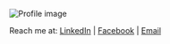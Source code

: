 ![Profile image](https://lh3.googleusercontent.com/01Mvp-ihZIKCSCLYwjb6Ox22W8JwOYWW0EIzg5HuHKJHBvaRoUyQ_6hXlo3CvxUcHKvm6xmqB47teB1BehwXj45XnbP-AUbiuyjMNSAHi-f8hCS7mCx9KtQ0dXA5c8S9soim8jz9C3HQkjSqBL_fx38C68lnT8GkgwS1I0nGakNi_QmfYYIRmfK_ileeBm4-eZRmqG7c5Y4o8L9FpWuLQkCdrM5oLE_rdiMxSqw6IsioQ3zJwsiNMzuXy3jIlct_MnCtP7r33SfKMTajRtcBG9A9JuFS_GdOKCfyJcED5IgZG2WSfIvXa0ZnnywQXhgRzN2ySG57N2NjqPo-IsHseVEGH6p-5Esf7SxOcQzKyNUe6JJ2eAZo5TcGqW2CvZIIteVRGQHxHp8ucHbwIaoccpW2KSViEJRahrXcJpoMpRrQmeoEyoLRl4zIoW3K8p6ZoMr3ZjIhTHvuJ_8Z5LBVTG0MAF2abTB_RuPKiSE2-mosUTvA_6rrfoIiHHgrgvDZ7oNd2aDR9DfKzvZfG_s2HRyoS5qYERC3giAx9qurzWUm45AZfVPqeV4WgSWYBwtRNN6cx1Plq_uYTIx2VGocgZihZ0cPtFqEE62mImPQ4ALLIRQsP143b2NpvjnchwyLz1mVoQ7RJ9gZInJhrv9ycQRE93gqtrN9hFXGW_9ocHBzGV1R0bh6_8BT84DhGXlvwhTjBxI3OTmuSZC7lfLL3NXCpACUxMhHdoFGLoEJgbjwFGSmdNn9j8OvQL5LhaP9gO6UEd2PMlwhYQuH0RkjevhWZqvBYs4WVZTl=w452-h638-no?authuser=0)

Reach me at:
[LinkedIn]() | [Facebook](https://www.facebook.com/pauljor1499/) | [Email](jorpaulvincent@gmail.com)

<!-- - 👋 Hi, I’m @pauljor1499
- 👀 I’m interested in ...
- 🌱 I’m currently learning ...
- 💞️ I’m looking to collaborate on ...
- 📫 How to reach me ... -->

<!---
pauljor1499/pauljor1499 is a ✨ special ✨ repository because its `README.md` (this file) appears on your GitHub profile.
You can click the Preview link to take a look at your changes.
--->
